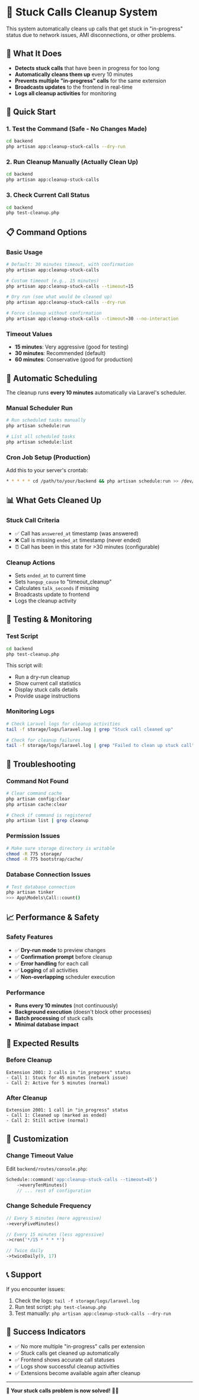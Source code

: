 # 🚀 Stuck Calls Cleanup System

This system automatically cleans up calls that get stuck in "in-progress" status due to network issues, AMI disconnections, or other problems.

## 🎯 **What It Does**

- **Detects stuck calls** that have been in progress for too long
- **Automatically cleans them up** every 10 minutes
- **Prevents multiple "in-progress" calls** for the same extension
- **Broadcasts updates** to the frontend in real-time
- **Logs all cleanup activities** for monitoring

## 🚀 **Quick Start**

### **1. Test the Command (Safe - No Changes Made)**
```bash
cd backend
php artisan app:cleanup-stuck-calls --dry-run
```

### **2. Run Cleanup Manually (Actually Clean Up)**
```bash
cd backend
php artisan app:cleanup-stuck-calls
```

### **3. Check Current Call Status**
```bash
cd backend
php test-cleanup.php
```

## 📋 **Command Options**

### **Basic Usage**
```bash
# Default: 30 minutes timeout, with confirmation
php artisan app:cleanup-stuck-calls

# Custom timeout (e.g., 15 minutes)
php artisan app:cleanup-stuck-calls --timeout=15

# Dry run (see what would be cleaned up)
php artisan app:cleanup-stuck-calls --dry-run

# Force cleanup without confirmation
php artisan app:cleanup-stuck-calls --timeout=30 --no-interaction
```

### **Timeout Values**
- **15 minutes**: Very aggressive (good for testing)
- **30 minutes**: Recommended (default)
- **60 minutes**: Conservative (good for production)

## 🔄 **Automatic Scheduling**

The cleanup runs **every 10 minutes** automatically via Laravel's scheduler.

### **Manual Scheduler Run**
```bash
# Run scheduled tasks manually
php artisan schedule:run

# List all scheduled tasks
php artisan schedule:list
```

### **Cron Job Setup (Production)**
Add this to your server's crontab:
```bash
* * * * * cd /path/to/your/backend && php artisan schedule:run >> /dev/null 2>&1
```

## 📊 **What Gets Cleaned Up**

### **Stuck Call Criteria**
- ✅ Call has `answered_at` timestamp (was answered)
- ❌ Call is missing `ended_at` timestamp (never ended)
- ⏰ Call has been in this state for >30 minutes (configurable)

### **Cleanup Actions**
- Sets `ended_at` to current time
- Sets `hangup_cause` to "timeout_cleanup"
- Calculates `talk_seconds` if missing
- Broadcasts update to frontend
- Logs the cleanup activity

## 🧪 **Testing & Monitoring**

### **Test Script**
```bash
cd backend
php test-cleanup.php
```

This script will:
- Run a dry-run cleanup
- Show current call statistics
- Display stuck calls details
- Provide usage instructions

### **Monitoring Logs**
```bash
# Check Laravel logs for cleanup activities
tail -f storage/logs/laravel.log | grep "Stuck call cleaned up"

# Check for cleanup failures
tail -f storage/logs/laravel.log | grep "Failed to clean up stuck call"
```

## 🚨 **Troubleshooting**

### **Command Not Found**
```bash
# Clear command cache
php artisan config:clear
php artisan cache:clear

# Check if command is registered
php artisan list | grep cleanup
```

### **Permission Issues**
```bash
# Make sure storage directory is writable
chmod -R 775 storage/
chmod -R 775 bootstrap/cache/
```

### **Database Connection Issues**
```bash
# Test database connection
php artisan tinker
>>> App\Models\Call::count()
```

## 📈 **Performance & Safety**

### **Safety Features**
- ✅ **Dry-run mode** to preview changes
- ✅ **Confirmation prompt** before cleanup
- ✅ **Error handling** for each call
- ✅ **Logging** of all activities
- ✅ **Non-overlapping** scheduler execution

### **Performance**
- **Runs every 10 minutes** (not continuously)
- **Background execution** (doesn't block other processes)
- **Batch processing** of stuck calls
- **Minimal database impact**

## 🎯 **Expected Results**

### **Before Cleanup**
```
Extension 2001: 2 calls in "in_progress" status
- Call 1: Stuck for 45 minutes (network issue)
- Call 2: Active for 5 minutes (normal)
```

### **After Cleanup**
```
Extension 2001: 1 call in "in_progress" status
- Call 1: Cleaned up (marked as ended)
- Call 2: Still active (normal)
```

## 🔧 **Customization**

### **Change Timeout Value**
Edit `backend/routes/console.php`:
```php
Schedule::command('app:cleanup-stuck-calls --timeout=45')
    ->everyTenMinutes()
    // ... rest of configuration
```

### **Change Schedule Frequency**
```php
// Every 5 minutes (more aggressive)
->everyFiveMinutes()

// Every 15 minutes (less aggressive)
->cron('*/15 * * * *')

// Twice daily
->twiceDaily(9, 17)
```

## 📞 **Support**

If you encounter issues:
1. Check the logs: `tail -f storage/logs/laravel.log`
2. Run test script: `php test-cleanup.php`
3. Test manually: `php artisan app:cleanup-stuck-calls --dry-run`

## 🎉 **Success Indicators**

- ✅ No more multiple "in-progress" calls per extension
- ✅ Stuck calls get cleaned up automatically
- ✅ Frontend shows accurate call statuses
- ✅ Logs show successful cleanup activities
- ✅ Extensions become available again after cleanup

---

**🚀 Your stuck calls problem is now solved!** 🎯✨
